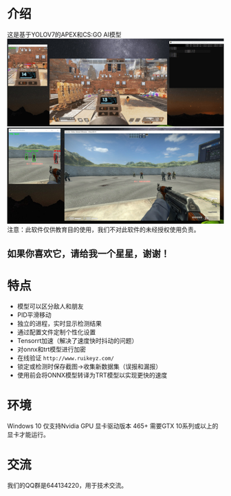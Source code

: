 # 介绍
这是基于YOLOV7的APEX和CS:GO AI模型
![apex](sample/apex.jpg)
![csgo](sample/csgo.jpg)
注意：此软件仅供教育目的使用，我们不对此软件的未经授权使用负责。

## 如果你喜欢它，请给我一个星星，谢谢！

# 特点
- 模型可以区分敌人和朋友
- PID平滑移动
- 独立的进程，实时显示检测结果
- 通过配置文件定制个性化设置
- Tensorrt加速（解决了速度快时抖动的问题）
- 对onnx和trt模型进行加密
- 在线验证 `http://www.ruikeyz.com/`
- 锁定或检测时保存截图->收集新数据集（误报和漏报）
- 使用前会将ONNX模型转译为TRT模型以实现更快的速度

# 环境
Windows 10
仅支持Nvidia GPU
显卡驱动版本 465+
需要GTX 10系列或以上的显卡才能运行。

# 交流
我们的QQ群是644134220，用于技术交流。
